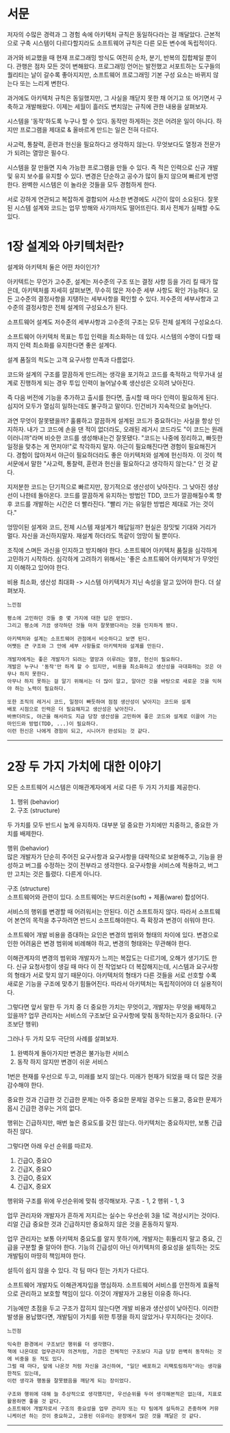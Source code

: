 # 서문
저자의 수많은 경력과 그 경험 속에 아키텍처 규칙은 동일하다라는 걸 깨달았다.
근본적으로 구축 시스템이 다르다할지라도 소프트웨어 규칙은 다른 모든 변수에 독립적이다.

과거와 비교했을 때 현재 프로그래밍 방식도 여전히 순차, 분기, 반복의 집합체일 뿐이다.
관행은 점차 모든 것이 변해왔다. 프로그래밍 언어는 발전했고 서포트하는 도구들의 퀄리티는 날이 갈수록 좋아지지만,
소프트웨어 프로그래밍 기본 구성 요소는 바뀌지 않는다 또는 느리게 변한다.

과거에도 아키텍처 규칙은 동일했지만, 그 사실을 깨닫지 못한 채 어기고 또 어기면서 구축하고 개발해왔다.
이제는 세월이 흘러도 변치않는 규칙에 관한 내용을 살펴보자.

시스템을 '동작'하도록 누구나 할 수 있다.
동작만 하게하는 것은 어려운 일이 아니다.
하지만 프로그램을 제대로 & 올바르게 만드는 일은 전혀 다르다.

사고력, 통찰력, 훈련과 헌신을 필요하다고 생각하지 않는다.
무엇보다도 열정과 전문가가 되려는 열망은 필수다.

시스템을 잘 만들면 지속 가능한 프로그램을 만들 수 있다.
즉 적은 인력으로 신규 개발 및 유지 보수를 유지할 수 있다.
변경은 단순하고 공수가 많이 들지 않으며 빠르게 반영한다.
완벽한 시스템은 이 놀라운 것들을 모두 경험하게 한다.

서로 강하게 연관되고 복잡하게 결합되어 사소한 변경에도 시간이 많이 소요된다.
잘못된 시스템 설계와 코드는 업무 방해와 사기마저도 떨어뜨린다.
회사 전체가 실패할 수도 있다.

# 1장 설계와 아키텍처란?
설계와 아키텍처 둘은 어떤 차이인가?

아키텍트는 무언가 고수준, 설계는 저수준의 구조 또는 결정 사항 등을 가리 킬 때가 많은데,
아키텍처를 자세히 살펴보면, 무수히 많은 저수준 세부 사항도 확인 가능하다.
모든 고수준의 결정사항을 지탱하는 세부사항을 확인할 수 있다.
저수준의 세부사항과 고수준의 결정사항은 전체 설계의 구성요소가 된다.

소프트웨어 설계도 저수준의 세부사항과 고수준의 구조는 모두 전체 설계의 구성요소다.

소프트웨어 아키텍처 목표는 투입 인력을 최소화하는 데 있다.
시스템의 수명이 다할 때 까지 인력 최소화를 유지한다면 좋은 설계다.

설계 품질의 척도는 고객 요구사항 만족과 다름없다.

코드와 설계의 구조를 깔끔하게 만드려는 생각을 포기하고 코드를 축적하고 막무가내 설계로 진행하게 되는 경우
투입 인력이 늘어날수록 생산성은 오히려 낮아진다.

즉 다음 버전에 기능을 추가하고 출시를 한다면, 출시할 때 마다 인력이 필요하게 된다.
심지어 모두가 열심히 일하는데도 불구하고 말이다.
인건비가 지속적으로 늘어난다.

과연 무엇이 잘못됐을까?
훌륭하고 깔끔하게 설계된 코드가 중요하다는 사실을 항상 인지하자.
내가 그 코드에 손을 댄 적이 없더라도, 오래된 레거시 코드라도 "이 코드는 원래 이러니까"라며 비슷한 코드를 생성해내는건 잘못됐다.
"코드는 나중에 정리하고, 빠듯한 일정을 맞추는 게 먼저야!"로 착각하지 말자.
야근이 필요해진다면 경험이 필요해진거다. 경험이 많아져서 야근이 필요하더라도 좋은 아키텍처와 설계에 헌신하자.
이 것이 책 서문에서 말한 "사고력, 통찰력, 훈련과 헌신을 필요하다고 생각하지 않는다." 인 것 같다.

지저분한 코드는 단기적으로 빠르지만, 장기적으로 생산성이 낮아진다. 그 낮아진 생상선이 나한테 돌아온다.
코드를 깔끔하게 유지하는 방법인 TDD, 코드가 깔끔해질수록 향후 코드를 개발하는 시간은 더 빨라진다.
"빨리 가는 유일한 방법은 제대로 가는 것이다."

엉망이된 설계와 코드, 전체 시스템 재설계가 해답일까?
현실은 장밋빛 기대와 거리가 멀다. 자신을 과신하지말자.
재설계 하더라도 똑같이 엉망이 될 뿐이다. 

조직에 스며든 과신을 인지하고 방지해야 한다.
소프트웨어 아키텍처 품질을 심각하게 고민하기 시작하라.
심각하게 고려하기 위해서는 '좋은 소프트웨어 아키텍처'가 무엇인지 이해하고 있어야 한다.

비용 최소화, 생산성 최대화 -> 시스템 아키텍처가 지닌 속성을 알고 있어야 한다.
더 살펴보자.

```text 
느낀점

평소에 고민하던 것들 중 몇 가지에 대한 답은 얻었다.
그리고 평소에 가끔 생각하던 것들 마저 잘못됐다라는 것을 인지하게 됐다.

아키텍처와 설계는 소프트웨어 관점에서 비슷하다고 보면 된다.
어쨋든 큰 구조와 그 안에 세부 사항들로 아키텍처와 설계를 만든다.

개발자에게는 좋은 개발자가 되려는 열망과 이루려는 열정, 헌신이 필요하다.
개발은 누구나 '동작'만 하게 할 수 있지만, 비용을 최소화하고 생산성을 극대화하는 것은 아무나 하지 못한다.
아무나 하지 못하는 걸 알기 위해서는 더 많이 알고, 알아간 것을 바탕으로 새로운 것을 익혀야 하는 노력이 필요하다.

또한 조직의 레거시 코드, 일정이 빠듯하여 점점 생산성이 낮아지는 코드와 설계 
배포 시점으로 인력은 더 필요해지고 생산성은 낮아진다.
바쁘더라도, 야근을 해서라도 지금 당장 생산성을 고민하여 좋은 코드와 설계로 이끌어 가는 마인드와 방법(TDD, ...)이 필요하다.
이런 헌신은 나에게 경험이 되고, 시니어가 완성되는 것 같다. 
```
---

# 2장 두 가지 가치에 대한 이야기
모든 소프트웨어 시스템은 이해관계자에게 서로 다른 두 가지 가치를 제공한다.
1. 행위 (behavior)
2. 구조 (structure)

두 가치를 모두 반드시 높게 유지하자.
대부분 덜 중요한 가치에만 치중하고, 중요한 가치를 배제한다.

행위 (behavior)  
많은 개발자가 단순히 주어진 요구사항과 요구사항을 대략적으로 보완해주고, 기능을 완성하고 버그를 수정하는 것이 전부라고 생각한다.
요구사항을 서비스에 적용하고, 버그만 고치는 것은 틀렸다. 다른게 아니다.

구조 (structure)  
소프트웨어와 관련이 있다.
소프트웨어는 부드러운(soft) + 제품(ware) 합성어다.

서비스의 행위를 변경할 때 어려워서는 안된다. 이건 소프트하지 않다. 
따라서 소프트웨어 본연의 목적을 추구하려면 반드시 소프트해야한다.
즉 확장과 변경이 쉬워야 한다.

소프트웨어 개발 비용을 증대하는 요인은 변경의 범위와 형태의 차이에 있다.
변경으로 인한 어려움은 변경 범위에 비례해야 하고, 변경의 형태와는 무관해야 한다.

이해관계자의 변경의 범위와 개발자가 느끼는 복잡도는 다르기에, 오해가 생기기도 한다.
신규 요청사항이 생길 때 마다 이 전 작업보다 더 복잡해지는데, 시스템과 요구사항의 형태가 서로 맞지 않기 때문이다.
아키텍처의 형태가 다른 것들을 서로 선호할 수록 새로운 기능을 구조에 맞추기 힘들어진다.
따라서 아키텍처는 독립적이어야 더 실용적이다.

그렇다면 앞서 말한 두 가치 중 더 중요한 가치는 무엇이고, 개발자는 무엇을 배제하고 있을까?
업무 관리자는 서비스의 구조보단 요구사항에 맞춰 동작하는지가 중요하다. (구조보단 행위)

그러나 두 가치 모두 극단의 사례를 살펴보자.
1. 완벽하게 돌아가지만 변경은 불가능한 서비스
2. 동작 하지 않지만 변경이 쉬운 서비스

1번은 현재를 우선으로 두고, 미래를 보지 않는다. 미래가 현재가 되었을 때 더 많은 것을 감수해야 한다.

중요한 것과 긴급한 것 
긴급한 문제는 아주 중요한 문제일 경우는 드물고, 중요한 문제가 몹시 긴급한 경우는 거의 없다.

행위는 긴급하지만, 매번 높은 중요도를 갖진 않는다.
아키텍처는 중요하지만, 보통 긴급하진 않다.

그렇다면 아래 우선 순위를 따르자.
1. 긴급O, 중요O
2. 긴급X, 중요O
3. 긴급O, 중요X
4. 긴급X, 중요X

행위와 구조를 위에 우선순위에 맞춰 생각해보자.
구조 - 1, 2
행위 - 1, 3

업무 관리자와 개발자가 흔하게 저지르는 실수는 우선순위 3을 1로 격상시키는 것이다.
리얼 긴급 중요한 것과 긴급하지만 중요하지 않은 것을 혼동하지 말자.

업무 관리자는 보통 아키텍처 중요도를 알지 못하기에, 개발자는 휘둘리지 말고 중요, 긴급을 구분할 줄 알아야 한다. 
기능의 긴급성이 아닌 아키텍처의 중요성을 설득하는 것도 개발팀이 마땅히 책임져야 한다.

설득이 쉽지 않을 수 있다.
각 팀 마다 믿는 가치가 다르다.

소프트웨어 개발자도 이해관계자임을 명심하자.
소프트웨어 서비스를 안전하게 효율적으로 관리하고 보호할 책임이 있다.
이것이 개발자가 고용된 이유중 하나다.

기능에만 초점을 두고 구조가 잡히지 않는다면 개발 비용과 생산성이 낮아진다.
이러한 발생을 용납했다면, 개발팀이 가치를 위한 투쟁을 하지 않았거나 무지하다는 것이다.

```text
느낀점

익숙한 환경에서 구조보단 행위를 더 생각했다.
책에 나온대로 업무관리자 의견처럼, 가끔은 전체적인 구조보다 지금 당장 완벽히 동작하는 것에 비중을 둔 적도 있다.
그럴 때 마다, 앞에 나온것 처럼 자신을 과신하여, "일단 배포하고 리팩토링하자"라는 생각을 한적도 있는데, 
이런 생각과 행동을 잘못됐음을 깨닫게 되는 장이었다.

구조와 행위에 대해 늘 추상적으로 생각했지만, 우선순위를 두어 생각해본적은 없는데, 지표로 활용하면 좋을 것 같다.
소프트웨어 개발자로서 구조의 중요성을 업무 관리자 또는 타 팀에게 설득하고 존중하며 커뮤니케이션 하는 것이 중요하고, 고용된 이유라는 문장에서 많은 것을 꺠달은 것 같다.
```
---
